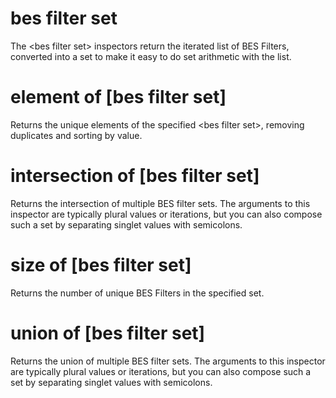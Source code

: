 # bes filter set

The &lt;bes filter set&gt; inspectors return the iterated list of BES Filters, converted into a set to make it easy to do set arithmetic with the list.

# element of [bes filter set]

Returns the unique elements of the specified &lt;bes filter set&gt;, removing duplicates and sorting by value.

# intersection of [bes filter set]

Returns the intersection of multiple BES filter sets. The arguments to this inspector are typically plural values or iterations, but you can also compose such a set by separating singlet values with semicolons.

# size of [bes filter set]

Returns the number of unique BES Filters in the specified set.

# union of [bes filter set]

Returns the union of multiple BES filter sets. The arguments to this inspector are typically plural values or iterations, but you can also compose such a set by separating singlet values with semicolons.
